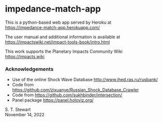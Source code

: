 # impedance-match-app

This is a python-based web app served by Heroku at<br>
https://impedance-match-app.herokuapp.com/

The user manual and additional information is available at<br>
https://impactswiki.net/impact-tools-book/intro.html

This work supports the Planetary Impacts Community Wiki<br>
https://impacts.wiki

### Acknowledgements
* Use of the online Shock Wave Database http://www.ihed.ras.ru/rusbank/ 
* Code from https://github.com/zixuanye/Russian_Shock_Database_Crawler
* Code from https://github.com/sukhbinder/intersection/
* Panel package https://panel.holoviz.org/

S. T. Stewart<br>
November 14, 2022
